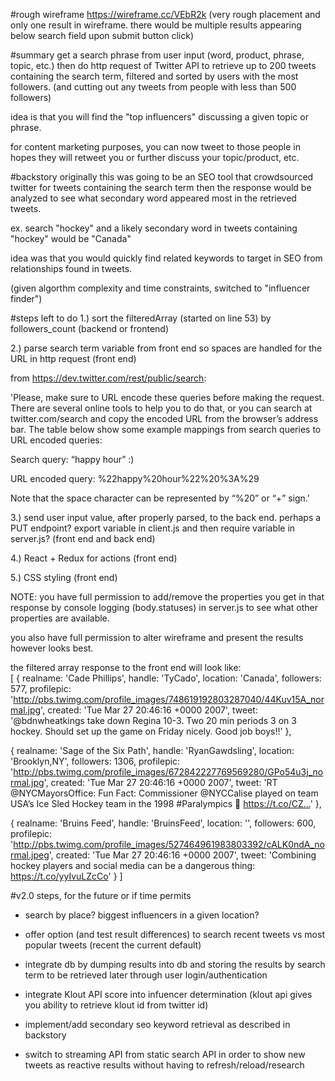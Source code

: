 #rough wireframe
https://wireframe.cc/VEbR2k
(very rough placement and only one result in wireframe. there would be multiple results appearing below search field upon submit button click)

#summary
get a search phrase from user input (word, product, phrase, topic, etc.) then do http request of Twitter API to retrieve up to 200 tweets containing the search term, filtered and sorted by users with the most followers. (and cutting out any tweets from people with less than 500 followers)

idea is that you will find the "top influencers" discussing a given topic or phrase.

for content marketing purposes, you can now tweet to those people in hopes they will retweet you or further discuss your topic/product, etc.

#backstory
originally this was going to be an SEO tool that crowdsourced twitter for tweets containing the search term then the response would be analyzed to see what secondary word appeared most in the retrieved tweets.

ex. search "hockey" and a likely secondary word in tweets containing "hockey" would be "Canada"

idea was that you would quickly find related keywords to target in SEO from relationships found in tweets.

(given algorthm complexity and time constraints, switched to "influencer finder")

#steps left to do
1.) sort the filteredArray (started on line 53) by followers_count (backend or frontend)

2.) parse search term variable from front end so spaces are handled for the URL in http request (front end)

from https://dev.twitter.com/rest/public/search:

'Please, make sure to URL encode these queries before making the request. There are several online tools to help you to do that, or you can search at twitter.com/search and copy the encoded URL from the browser’s address bar. The table below show some example mappings from search queries to URL encoded queries:

Search query:
“happy hour” :)

URL encoded query:
%22happy%20hour%22%20%3A%29

Note that the space character can be represented by “%20” or “+” sign.'

3.) send user input value, after properly parsed, to the back end. perhaps a PUT endpoint? export variable in client.js and then require variable in server.js?
(front end and back end)

4.) React + Redux for actions (front end)

5.) CSS styling (front end)

NOTE: you have full permission to add/remove the properties you get in that response by console logging (body.statuses) in server.js to see what other properties are available.

you also have full permission to alter wireframe and present the results however looks best.

the filtered array response to the front end will look like:  
[
  {
    realname: 'Cade Phillips',
    handle: 'TyCado',
    location: 'Canada',
    followers: 577,
    profilepic: 'http://pbs.twimg.com/profile_images/748619192803287040/44Kuv15A_normal.jpg',
    created: 'Tue Mar 27 20:46:16 +0000 2007',
    tweet: '@bdnwheatkings take down Regina 10-3. Two 20 min periods 3 on 3 hockey. Should set up the game on Friday nicely. Good job boys!!'
  },

  {
    realname: 'Sage of the Six Path',
    handle: 'RyanGawdsling',
    location: 'Brooklyn,NY',
    followers: 1306,
    profilepic: 'http://pbs.twimg.com/profile_images/672842227769569280/GPo54u3j_normal.jpg',
    created: 'Tue Mar 27 20:46:16 +0000 2007',
    tweet: 'RT @NYCMayorsOffice: Fun Fact: Commissioner @NYCCalise played on team USA’s Ice Sled Hockey team in the 1998 #Paralympics 💪 https://t.co/CZ…'
  },
  
  {
    realname: 'Bruins Feed',
    handle: 'BruinsFeed',
    location: '',
    followers: 600,
    profilepic: 'http://pbs.twimg.com/profile_images/527464961983803392/cALK0ndA_normal.jpeg',
    created: 'Tue Mar 27 20:46:16 +0000 2007',
    tweet: 'Combining hockey players and social media can be a dangerous thing: https://t.co/yyIvuLZcCo'
  }
]

#v2.0 steps, for the future or if time permits
- search by place? biggest influencers in a given location?

- offer option (and test result differences) to search recent tweets vs most popular tweets (recent the current default)

- integrate db by dumping results into db and storing the results by search term to be retrieved later through user login/authentication

- integrate Klout API score into infuencer determination (klout api gives you ability to retrieve klout id from twitter id)

- implement/add secondary seo keyword retrieval as described in backstory

- switch to streaming API from static search API in order to show new tweets as reactive results without having to refresh/reload/research

